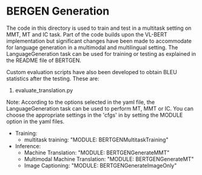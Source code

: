 # BERGEN Generation


The code in this directory is used to train and test in a multitask setting on MMT, MT and IC task. Part of the code builds upon the VL-BERT implementation but significant changes have been made to accommodate for language generation in a multimodal and multilingual setting. The LanguageGeneration task can be used for training or testing as explained in the README file of BERTGEN. 

Custom evaluation scripts have also been developed to obtain BLEU statistics after the testing. These are:

1. evaluate_translation.py


Note: According to the options selected in the yaml file, the LanguageGeneration task can be used to perform MT, MMT or IC.
You can choose the appropriate settings in the 'cfgs' in by setting the MODULE option in the yaml files.

- Training:
    - multitask training:  "MODULE: BERTGENMultitaskTraining"
- Inference:
    - Machine Translation:  "MODULE: BERTGENGenerateMMT"
    - Multimodal Machine Translation:  "MODULE: BERTGENGenerateMT"
    - Image Captioning:  "MODULE: BERTGENGenerateImageOnly"



